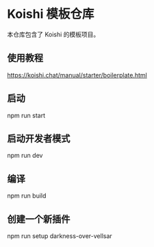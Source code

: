 # Koishi 模板仓库

本仓库包含了 Koishi 的模板项目。

## 使用教程

<https://koishi.chat/manual/starter/boilerplate.html>

## 启动
npm run start

## 启动开发者模式
npm run dev

## 编译
npm run build

## 创建一个新插件
npm run setup darkness-over-vellsar
